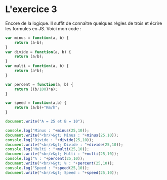# L'exercice 3

Encore de la logique. Il suffit de connaître quelques règles de trois et écrire les formules en JS. Voici mon code : 

```javascript
var minus = function(a, b) {
    return (a-b);
}
var divide = function(a, b) {
    return (a/b);
}
var multi = function(a, b) {
    return (a*b);
}

var percent = function(a, b) {
    return ((b/100)*a);
}

var speed = function(a,b) {
    return (a/b)+"Km/h";
}

document.write("A = 25 et B = 10");

console.log("Minus : "+minus(25,10));
document.write("<br/>&gt; Minus : "+minus(25,10));
console.log("Divide : "+divide(25,10));
document.write("<br/>&gt; Divide : "+divide(25,10));
console.log("Multi : "+multi(25,10));
document.write("<br/>&gt; Multi : "+multi(25,10));
console.log("% : "+percent(25,10));
document.write("<br/>&gt; % : "+percent(25,10));
console.log("Speed : "+speed(25,10));
document.write("<br/>&gt; Speed : "+speed(25,10));
```